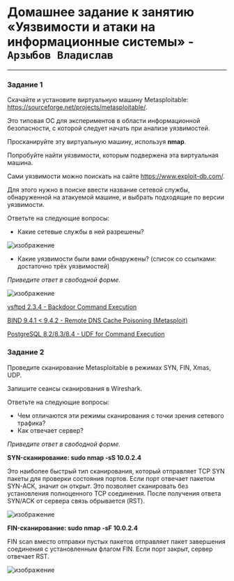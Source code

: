 # Домашнее задание к занятию «Уязвимости и атаки на информационные системы» - `Арзыбов Владислав`


------

### Задание 1

Скачайте и установите виртуальную машину Metasploitable: https://sourceforge.net/projects/metasploitable/.

Это типовая ОС для экспериментов в области информационной безопасности, с которой следует начать при анализе уязвимостей.

Просканируйте эту виртуальную машину, используя **nmap**.

Попробуйте найти уязвимости, которым подвержена эта виртуальная машина.

Сами уязвимости можно поискать на сайте https://www.exploit-db.com/.

Для этого нужно в поиске ввести название сетевой службы, обнаруженной на атакуемой машине, и выбрать подходящие по версии уязвимости.

Ответьте на следующие вопросы:

- Какие сетевые службы в ней разрешены?

![изображение](https://github.com/user-attachments/assets/3207e55f-ced3-4bf4-969a-ef1126a52ee8)

  
- Какие уязвимости были вами обнаружены? (список со ссылками: достаточно трёх уязвимостей)
  
*Приведите ответ в свободной форме.*  

![изображение](https://github.com/user-attachments/assets/aceacc10-2360-40df-a0fd-9eb7a59d0675)


[vsftpd 2.3.4 - Backdoor Command Execution](https://www.exploit-db.com/exploits/49757)

[	BIND 9.4.1 < 9.4.2 - Remote DNS Cache Poisoning (Metasploit)](https://www.exploit-db.com/exploits/6122)

[	PostgreSQL 8.2/8.3/8.4 - UDF for Command Execution](https://www.exploit-db.com/exploits/7855)



### Задание 2

Проведите сканирование Metasploitable в режимах SYN, FIN, Xmas, UDP.

Запишите сеансы сканирования в Wireshark.

Ответьте на следующие вопросы:

- Чем отличаются эти режимы сканирования с точки зрения сетевого трафика?
- Как отвечает сервер?

*Приведите ответ в свободной форме.*

**SYN-сканирование: sudo nmap -sS 10.0.2.4**

Это наиболее быстрый тип сканирования, который отправляет TCP SYN пакеты для проверки состояния портов. Если порт отвечает пакетом SYN-ACK, значит он открыт. Это позволяет сканировать без установления полноценного TCP соединения.
После получения ответа SYN/ACK от сервера связь обрывается (RST).

![изображение](https://github.com/user-attachments/assets/6605b330-6736-4e51-b1e8-828cf8855bcb)

**FIN-сканирование: sudo nmap -sF 10.0.2.4**

FIN scan вместо отправки пустых пакетов отправляет пакет завершения соединения с установленным флагом FIN. Если порт закрыт, сервер отвечает RST.

![изображение](https://github.com/user-attachments/assets/7c3904ac-3a79-4452-b31b-375813395e20)
